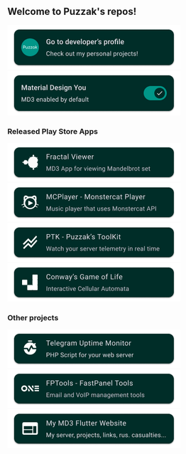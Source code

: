## Welcome to Puzzak's repos!
[![Profile](Assets/Profile.png)](https://github.com/Puzzak)![Header](Assets/MD3Card.png)
### Released Play Store Apps
[![Fractals](Assets/Project-Fractals.png)](https://github.com/Puzzak/Fractal-Viewer)[![MCPlayer](Assets/Project-MCPlayer.png)](https://github.com/Puzzak/MCPlayer)[![PTK](Assets/Project-PTK.png)](https://github.com/Puzzak/PTK)[![Conway's Game of Life](Assets/Project-GoL.png)](https://github.com/Puzzak/gol)
### Other projects
[![Tg Uptime Monitor](Assets/Project-UptimeTg.png)](https://github.com/Puzzak/Telegram-Uptime-Monitor)[![FPTools](Assets/Project-FPTools.png)](https://github.com/Puzzak/FPTools)[![My Website](Assets/Project-Web.png)](https://github.com/Puzzak/NewWebsite)
